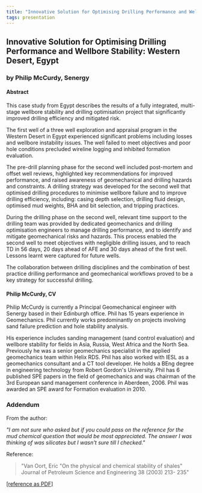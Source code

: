 ```yaml
---
title: "Innovative Solution for Optimising Drilling Performance and Wellbore Stability: Western Desert, Egypt (Philip McCurdy, Senergy)"
tags: presentation 
---
```



		
<h2>
Innovative Solution for Optimising Drilling Performance and Wellbore Stability: Western Desert, Egypt
</h2>

 



		
<h3>
by Philip McCurdy, Senergy
</h3>

 



		
<h4>
Abstract
</h4>



		

		
<p>
This case study from Egypt describes the results of a fully integrated, multi-stage wellbore stability and drilling optimisation project that significantly improved drilling efficiency and mitigated risk.
</p>

<p>


The first well of a three well exploration and appraisal program in the Western Desert in Egypt experienced significant problems including losses and wellbore instability issues. The well failed to meet objectives and poor hole conditions precluded wireline logging and inhibited formation evaluation.
</p>

<p>


The pre-drill planning phase for the second well included post-mortem and offset well reviews, highlighted key recommendations for improved performance, and raised awareness of geomechanical and drilling hazards and constraints. A drilling strategy was developed for the second well that optimised drilling procedures to minimise wellbore failure and to improve drilling efficiency, including: casing depth selection, drilling fluid design, optimised mud weights, BHA and bit selection, and tripping practices.
</p>

<p>


During the drilling phase on the second well, relevant time support to the drilling team was provided by dedicated geomechanics and drilling optimisation engineers to manage drilling performance, and to identify and mitigate geomechanical risks and hazards. This process enabled the second well to meet objectives with negligible drilling issues, and to reach TD in 56 days, 20 days ahead of AFE and 30 days ahead of the first well. Lessons learnt were captured for future wells.
</p>

<p>


The collaboration between drilling disciplines and the combination of best practice drilling performance and geomechanical workflows proved to be a key strategy for successful drilling. 
</p>





		
<h4>
Philip McCurdy, CV
</h4>





		
<p>
Philip McCurdy is currently a Principal Geomechanical engineer with Senergy based in their Edinburgh office. Phil has 15 years experience in Geomechanics. Phil currently works predominantly on projects involving sand failure prediction and hole stability analysis.
</p>

<p>


His experience includes sanding management (sand control evaluation) and wellbore stability for fields in Asia, Russia, West Africa and the North Sea. Previously he was a senior geomechanics specialist in the applied geomechanics team within Helix RDS. Phil has also worked with IESL as a geomechanics consultant and a CT tool developer. He holds a BEng degree in engineering technology from Robert Gordon's University. Phil has 6 published SPE papers in the field of geomechanics and was chairman of the 3rd European sand management conference in Aberdeen, 2006. Phil was awarded an SPE award for Formation evaluation in 2010.

</p>



<h3>
Addendum
</h3>

	

<p>
From the author:
</p>



<i>
"I am not sure who asked but if you could pass on the reference for the mud chemical question that would be most appreciated. The answer I was thinking of was silicates but I wasn't sure till I checked." 
</i>



<p>
Reference:
</p>



<blockquote>
	

"Van Oort,  Eric "On the physical and chemical stability of shales" Journal of Petroleum Science and Engineering 38 (2003) 213- 235"

</blockquote>



<a href="/assets/archive/On the physical and chemical stability of shales.pdf">
[reference as PDF]
</a>



				

